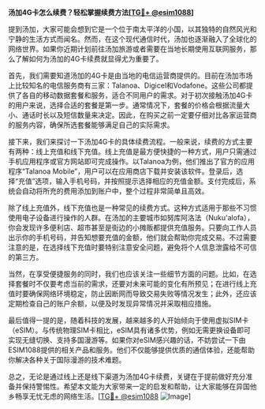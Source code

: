 **汤加4G卡怎么续费？轻松掌握续费方法[[TG💪+ @esim1088](https://t.me/s/esim1088)]**

提到汤加，大家可能会想到它是一个位于南太平洋的小国，以其独特的自然风光和宁静的生活方式而闻名。然而，在这个现代通信时代，汤加也逐渐融入了全球化的网络世界。如果你近期计划前往汤加旅游或者需要在当地长期使用互联网服务，那么了解如何为汤加的4G卡续费就显得尤为重要了。

首先，我们需要知道汤加的4G卡是由当地的电信运营商提供的。目前在汤加市场上比较知名的电信服务商有三家：Talanoa、Digicel和Vodafone。这些公司都提供了各自的移动数据套餐和服务，适合不同用户的需求。对于初次接触汤加4G卡的用户来说，选择合适的套餐是第一步。通常情况下，套餐的价格会根据流量大小、通话时长以及短信数量来决定。因此，在购买之前一定要仔细对比各家运营商的服务内容，确保所选套餐能够满足自己的实际需求。

接下来，我们来探讨一下汤加4G卡的具体续费流程。一般来说，续费的方式主要有两种：线上充值和线下充值。线上充值是最方便快捷的一种方式，用户只需通过手机应用程序或官方网站即可完成操作。以Talanoa为例，他们推出了官方的应用程序“Talanoa Mobile”，用户可以在应用商店下载并安装该软件。登录后，选择“充值”选项，输入手机号码，并按照提示选择相应的充值金额。支付完成后，系统会自动将所充的费用添加到账户中，整个过程非常简单且高效。

除了线上充值外，线下充值也是一种常见的续费方式。这种方式适用于那些不习惯使用电子设备进行操作的人群。在汤加的主要城市如努库阿洛法（Nuku'alofa），你会发现许多便利店、超市甚至是街边的小摊贩都提供充值服务。只要向工作人员出示你的手机号码，并告知想要充值的金额，他们就会帮助你完成交易。不过需要注意的是，在选择线下充值时要特别注意安全问题，避免将个人信息泄露给不可信的第三方。

当然，在享受便捷服务的同时，我们也应该关注一些细节方面的问题。比如，在选择套餐时不仅要考虑当前的需求，还要对未来可能的变化有所预见；在进行线上充值时要确保网络环境稳定，防止因断网而导致交易失败等情况发生；此外，还应该定期检查自己的账户余额，以便及时发现异常情况并采取相应措施。

最后值得一提的是，随着科技的发展，越来越多的人开始倾向于使用虚拟SIM卡（eSIM）。与传统物理SIM卡相比，eSIM具有诸多优势，例如无需更换设备即可实现无缝切换、支持多国漫游等。如果你对eSIM感兴趣的话，不妨尝试一下由ESIM1088提供的相关产品和服务。他们不仅能够提供优质的通信体验，还能帮助你解决各种关于国际漫游的技术难题。

总之，无论是通过线上还是线下渠道为汤加4G卡续费，关键在于提前做好充分准备并保持警惕性。希望本文能为大家带来一定的启发和帮助，让大家能够在异国他乡畅享无忧无虑的网络生活。[[TG💪+ @esim1088](https://t.me/s/esim1088) ![Image](https://i.postimg.cc/4NQfJmqS/Snipaste-2025-05-13-00-14-12.png)]